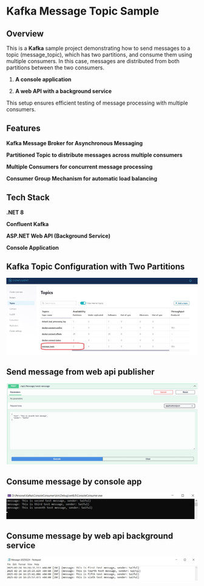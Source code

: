 # Kafka Message Topic Sample

## Overview
This is a **Kafka** sample project demonstrating how to send messages to a topic (message_topic), which has two partitions, and consume them using multiple consumers. In this case, messages are distributed from both partitions between the two consumers.

1. **A console application**

2. **A web API with a background service**

This setup ensures efficient testing of message processing with multiple consumers.

## Features
**Kafka Message Broker for Asynchronous Messaging**

**Partitioned Topic to distribute messages across multiple consumers**

**Multiple Consumers for concurrent message processing**

**Consumer Group Mechanism for automatic load balancing**

## Tech Stack
**.NET 8**

**Confluent Kafka**

**ASP.NET Web API (Background Service)**

**Console Application**

## Kafka Topic Configuration with Two Partitions
![My Screenshot](Publisher/Screenshot/Kafka_Topic.jpg)

## Send message from web api publisher
![My Screenshot](Publisher/Screenshot/Message_Sender.jpg)

## Consume message by console app
![My Screenshot](Publisher/Screenshot/Message_Console_Consumer.jpg)

## Consume message by web api background service
![My Screenshot](Publisher/Screenshot/Message_Web_Consumer.jpg)
